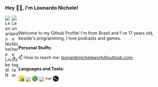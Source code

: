 ### Hey 👋🏽, I'm Leonardo Nichele!

<a href="https://www.linkedin.com/in/leonardonichele/">
  <img align="left" alt="Leonardo Nichele LinkedIN" width="22px" src="https://cdn.jsdelivr.net/npm/simple-icons@v3/icons/linkedin.svg" />
</a>
<a href="https://www.instagram.com/leonardonichele1/">
  <img align="left" alt="Leonardo Nichele Instagram" width="22px" src="https://cdn.jsdelivr.net/npm/simple-icons@v3/icons/instagram.svg" />
</a>
<br />
<br />

Welcome to my Github Profile! I'm from Brazil and I've 17 years old, beside's programming, I love podcasts and games.
  
**Personal Stuffs:**

- 📫 How to reach me: leonardonichelework@outlook.com;

**Languages and Tools:**  

<code><img height="20" src="https://raw.githubusercontent.com/github/explore/80688e429a7d4ef2fca1e82350fe8e3517d3494d/topics/javascript/javascript.png"></code>
<code><img height="20" src="https://upload.wikimedia.org/wikipedia/commons/thumb/1/10/CSS3_and_HTML5_logos_and_wordmarks.svg/791px-CSS3_and_HTML5_logos_and_wordmarks.svg.png"></code>
<code><img height="20" src="https://raw.githubusercontent.com/github/explore/80688e429a7d4ef2fca1e82350fe8e3517d3494d/topics/nodejs/nodejs.png"></code>
<code><img height="20" src="https://cdn.iconscout.com/icon/free/png-512/aws-1869025-1583149.png"></code>
<code><img height="20" src="https://raw.githubusercontent.com/github/explore/80688e429a7d4ef2fca1e82350fe8e3517d3494d/topics/git/git.png"></code>
<code><img height="20" src="https://raw.githubusercontent.com/github/explore/80688e429a7d4ef2fca1e82350fe8e3517d3494d/topics/terminal/terminal.png"></code>
